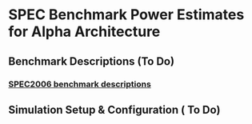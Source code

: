 # SPEC Benchmark Power Estimates for Alpha Architecture
## Benchmark Descriptions (To Do)
### [SPEC2006 benchmark descriptions](https://www.spec.org/cpu2006/CINT2006/)
## Simulation Setup & Configuration ( To Do) 
